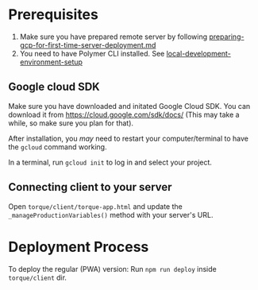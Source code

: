 # Prerequisites

1. Make sure you have prepared remote server by following [preparing-gcp-for-first-time-server-deployment.md](preparing-gcp-for-first-time-server-deployment.md)
2. You need to have Polymer CLI installed. See [local-development-environment-setup](local-development-environment-setup)

## Google cloud SDK
Make sure you have downloaded and initated Google Cloud SDK. You can download it from https://cloud.google.com/sdk/docs/ (This may take a while, so make sure you plan for that).

After installation, you *may* need to restart your computer/terminal to have the `gcloud` 
command working.

In a terminal, run `gcloud init` to log in and select your project.

## Connecting client to your server

Open `torque/client/torque-app.html` and update the `_manageProductionVariables()` method with your server's URL.

# Deployment Process

To deploy the regular (PWA) version: Run `npm run deploy` inside `torque/client` dir.



